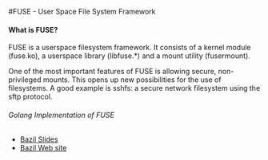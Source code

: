 #FUSE - User Space File System Framework

#### What is FUSE?

FUSE is a userspace filesystem framework.  It consists of a kernel module (fuse.ko), a userspace library (libfuse.*) and a mount utility
(fusermount).

One of the most important features of FUSE is allowing secure, non-privileged mounts.  This opens up new possibilities for the use of
filesystems.  A good example is sshfs: a secure network filesystem using the sftp protocol.

###### Golang Implementation of FUSE

- [Bazil Slides](https://bazil.org/talks/2013-06-10-la-gophers/#10)
- [Bazil Web site](http://bazil.org)
